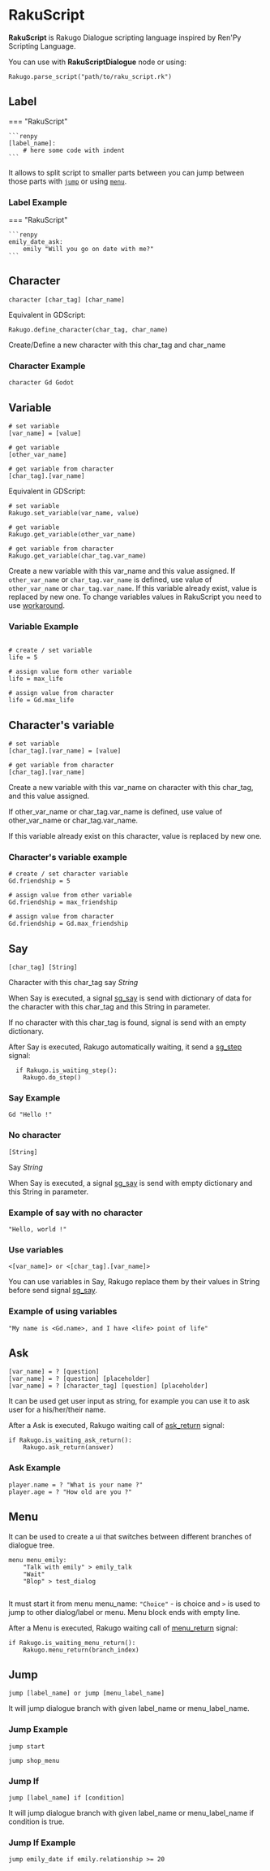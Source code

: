# RakuScript

**RakuScript** is Rakugo Dialogue scripting language inspired by Ren'Py Scripting Language.

You can use with **RakuScriptDialogue** node or using:

```gdscript
Rakugo.parse_script("path/to/raku_script.rk")
```

## Label

=== "RakuScript"

    ```renpy
    [label_name]:
        # here some code with indent
    ```

It allows to split script to smaller parts between
you can jump between those parts with [`jump`](#jump) or using [`menu`](#menu).

### Label Example

=== "RakuScript"

    ```renpy
    emily_date_ask:
        emily "Will you go on date with me?"
    ```

## Character

```character [char_tag] [char_name]```

Equivalent in GDScript:

```gdscript
Rakugo.define_character(char_tag, char_name)
```

Create/Define a new character with this char_tag and char_name

### Character Example


```character Gd Godot```

## Variable

```renpy
# set variable
[var_name] = [value]

# get variable
[other_var_name]

# get variable from character
[char_tag].[var_name]
```

Equivalent in GDScript:

```gdscript
# set variable
Rakugo.set_variable(var_name, value)

# get variable
Rakugo.get_variable(other_var_name)

# get variable from character
Rakugo.get_variable(char_tag.var_name)
```

Create a new variable with this var_name and this value assigned.
If `other_var_name` or `char_tag.var_name` is defined, use value of `other_var_name` or `char_tag.var_name`.
If this variable already exist, value is replaced by new one.
To change variables values in RakuScript you need to use [workaround].

### Variable Example


```renpy

# create / set variable
life = 5

# assign value form other variable
life = max_life

# assign value from character
life = Gd.max_life

```

## Character's variable

```renpy
# set variable
[char_tag].[var_name] = [value]

# get variable from character
[char_tag].[var_name]
```

Create a new variable with this var_name on character with this char_tag, and this value assigned.

If other_var_name or char_tag.var_name is defined, use value of other_var_name or char_tag.var_name.

If this variable already exist on this character, value is replaced by new one.

### Character's variable example

```renpy
# create / set character variable
Gd.friendship = 5

# assign value from other variable
Gd.friendship = max_friendship

# assign value from character
Gd.friendship = Gd.max_friendship
```

## Say

```[char_tag] [String]```

Character with this char_tag say *String*

When Say is executed, a signal [sg_say] is send with dictionary of data for the character with this char_tag and this String in parameter.

If no character with this char_tag is found, signal is send with an empty dictionary.

After Say is executed, Rakugo automatically waiting, it send a [sg_step] signal:

```gdscript
  if Rakugo.is_waiting_step():
    Rakugo.do_step()
```

### Say Example

```renpy
Gd "Hello !"
```

### No character

```[String]```

Say *String*

When Say is executed, a signal [sg_say] is send with empty dictionary and this String in parameter.

### Example of say with no character

```"Hello, world !"```

### Use variables

```<[var_name]> or <[char_tag].[var_name]>```

You can use variables in Say, Rakugo replace them by their values in String before send signal [sg_say].

### Example of using variables


```renpy
"My name is <Gd.name>, and I have <life> point of life"
```

## Ask

```renpy
[var_name] = ? [question]
[var_name] = ? [question] [placeholder]
[var_name] = ? [character_tag] [question] [placeholder]
```

It can be used get user input as string,
for example you can use it to ask user for a his/her/their name.

After a Ask is executed, Rakugo waiting call of [ask_return] signal:

```gdscript
if Rakugo.is_waiting_ask_return():
    Rakugo.ask_return(answer)
```

### Ask Example

```renpy
player.name = ? "What is your name ?"
player.age = ? "How old are you ?"
```

## Menu

It can be used to create a ui that switches between different branches
of dialogue tree.

```renpy
menu menu_emily:
    "Talk with emily" > emily_talk
    "Wait"
    "Blop" > test_dialog
    
```

It must start it from menu menu_name:
`"Choice"` - is choice and `>` is used to jump to other dialog/label or menu.
Menu block ends with empty line.

After a Menu is executed, Rakugo waiting call of [menu_return] signal:

```gdscript
if Rakugo.is_waiting_menu_return():
    Rakugo.menu_return(branch_index)
```

## Jump

```renpy
jump [label_name] or jump [menu_label_name]
```

It will jump dialogue branch with given label_name or menu_label_name.

### Jump Example


```renpy
jump start

jump shop_menu
```

### Jump If


```renpy
jump [label_name] if [condition]
```

It will jump dialogue branch with given
label_name or menu_label_name if condition is true.

### Jump If Example


```renpy
jump emily_date if emily.relationship >= 20
```

[sg_say]: rakugo_singleton.md#sg_say
[sg_ask]: rakugo_singleton.md#sg_ask
[sg_menu]: rakugo_singleton.md#sg_menu
[sg_step]: rakugo_singleton.md#sg_step
[ask_return]: rakugo_singleton.md#ask_return
[menu_return]: rakugo_singleton.md#menu_return
[workaround]:rakugo_variables_workaround.md